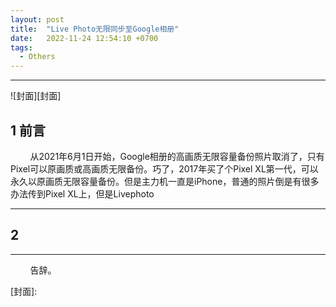 ```yaml
---
layout: post
title:  "Live Photo无限同步至Google相册"
date:   2022-11-24 12:54:10 +0700
tags:
  - Others
---
```


-------


![封面][封面]

## 1 前言

&#160; &#160; &#160; &#160; 从2021年6月1日开始，Google相册的高画质无限容量备份照片取消了，只有Pixel可以原画质或高画质无限备份。巧了，2017年买了个Pixel XL第一代，可以永久以原画质无限容量备份。但是主力机一直是iPhone，普通的照片倒是有很多办法传到Pixel XL上，但是Livephoto

----

## 2 


----
&#160; &#160; &#160; &#160; 告辞。

[封面]:
